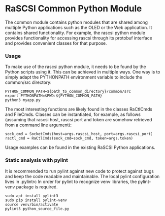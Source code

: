 # RaSCSI Common Python Module

The common module contains python modules that are shared among multiple Python 
applications such as the OLED or the Web application. It contains shared functionality.
For example, the rascsi python module provides functionality for accessing rascsi through its
protobuf interface and provides convenient classes for that purpose. 

### Usage

To make use of the rascsi python module, it needs to be found by the Python scripts using it. 
This can be achieved in multiple ways. One way is to simply adapt the PYTHONPATH environment
variable to include the common/src directory:

```
PYTHON_COMMON_PATH=${path_to_common_directory}/common/src
export PYTHONPATH=$PWD:${PYTHON_COMMON_PATH}
python3 myapp.py
```

The most interesting functions are likely found in the classes RaCtlCmds and FileCmds. Classes
can be instantiated, for example, as follows 
(assuming that rascsi host, rascsi port and token are somehow retrieved from a command line 
argument):

```
sock_cmd = SocketCmds(host=args.rascsi_host, port=args.rascsi_port)
ractl_cmd = RaCtlCmds(sock_cmd=sock_cmd, token=args.token)
```

Usage examples can be found in the existing RaSCSI Python applications.

### Static analysis with pylint

It is recommended to run pylint against new code to protect against bugs
and keep the code readable and maintainable.
The local pylint configuration lives in .pylintrc
In order for pylint to recognize venv libraries, the pylint-venv package is required.

```
sudo apt install pylint3
sudo pip install pylint-venv
source venv/bin/activate
pylint3 python_source_file.py
```
